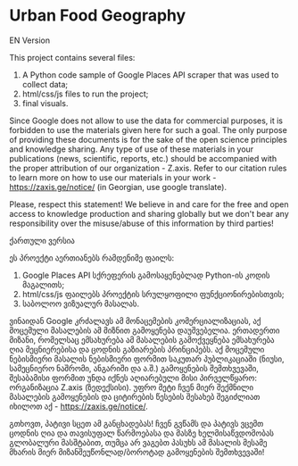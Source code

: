 # Urban Food Geography

EN Version

This project contains several files:

1. A Python code sample of Google Places API scraper that was used to collect data;
2. html/css/js files to run the project;
3. final visuals. 

Since Google does not allow to use the data for commercial purposes, it is forbidden to use the materials given here for such a goal. 
The only purpose of providing these documents is for the sake of the open science principles and knowledge sharing. Any type of use of these materials
in your publications (news, scientific, reports, etc.) should be accompanied with the proper attribution of our organization - Z.axis. Refer to our citation
rules to learn more on how to use our materials in your work - https://zaxis.ge/notice/ (in Georgian, use google translate).

Please, respect this statement! We believe in and care for the free and open access to knowledge production and sharing globally but we don't bear any responsibility over the misuse/abuse of this information by third parties!

ქართული ვერსია

ეს პროექტი აერთიანებს რამდენიმე ფაილს: 

1. Google Places API სქრეფერის გამოსაყენებლად Python-ის კოდის მაგალითს; 
2. html/css/js ფაილებს პროექტის სრულყოფილი ფუნქციონირებისთვის;
3. საბოლოო ვიზუალურ მასალას. 

ვინაიდან Google კრძალავს ამ მონაცემების კომერციალიზაციას, აქ მოცემული მასალების ამ მიზნით გამოყენება დაუშვებელია. 
ერთადერთი მიზანი, რომელსაც ემსახურება ამ მასალების გამოქვეყნება ემსახურება ღია მეცნიერებისა და ცოდნის გაზიარების პრინციპებს. აქ მოცემული ნებისმიერი მასალის
ნებისმიერი ფორმით საკუთარ პუბლიკაციაში (ნიუსი, სამეცნიერო ნაშრომი, ანგარიში და ა.შ.) გამოყენების შემთხვევაში, შესაბამისი ფორმით უნდა იქნეს აღიარებული მისი 
პირველწყარო: ორგანიზაცია Z.axis (ზედექსისი). უფრო მეტი ჩვენ მიერ შექმნილი მასალების გამოყენების და ციტირების წესების შესახებ შეგიძლიათ იხილოთ აქ - https://zaxis.ge/notice/. 

გთხოვთ, პატივი სცეთ ამ განცხადებას! ჩვენ გვწამს და პატივს ვცემთ ცოდნის ღია და თავისუფალ წარმოებასა და მასზე ხელმისაწვდომობას გლობალური მასშტაბით, თუმცა არ ვაგებთ 
პასუხს ამ მასალის მესამე მხარის მიერ მიზანშეუწონლად/ბოროტად გამოყენების შემთხვევაში!

